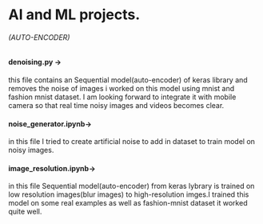 # AI and ML projects.

###### (AUTO-ENCODER)

#### denoising.py -> 
this file contains an Sequential model(auto-encoder) of keras library and removes the noise of images i worked on this model using mnist and fashion mnist dataset. I am looking forward to integrate it with mobile camera so that real time noisy images and videos becomes clear.

#### noise_generator.ipynb-> 
in this file I tried to create artificial noise to add in dataset to train model on noisy images.

#### image_resolution.ipynb-> 
in this file Sequential model(auto-encoder) from keras lybrary is trained on low resolution images(blur images) to high-resolution imges.I trained this model on some real examples as well as fashion-mnist dataset it worked quite well.
